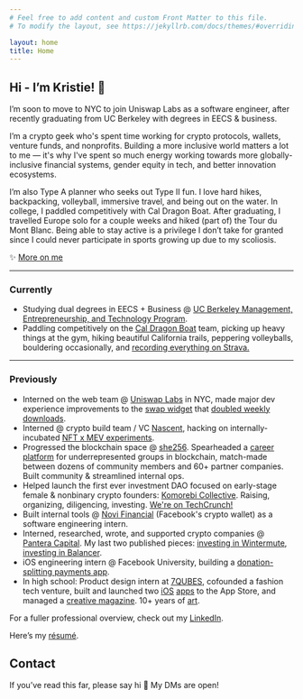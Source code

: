 ```yaml
---
# Feel free to add content and custom Front Matter to this file.
# To modify the layout, see https://jekyllrb.com/docs/themes/#overriding-theme-defaults

layout: home
title: Home
---
```


## Hi - I’m Kristie! 👋

I’m soon to move to NYC to join Uniswap Labs as a software engineer, after recently graduating from UC Berkeley with degrees in EECS & business. 

I’m a crypto geek who's spent time working for crypto protocols, wallets, venture funds, and nonprofits. Building a more inclusive world matters a lot to me — it's why I've spent so much energy working towards more globally-inclusive financial systems, gender equity in tech, and better innovation ecosystems.

I’m also Type A planner who seeks out Type II fun. I love hard hikes, backpacking, volleyball, immersive travel, and being out on the water. In college, I paddled competitively with Cal Dragon Boat. After graduating, I travelled Europe solo for a couple weeks and hiked (part of) the Tour du Mont Blanc. Being able to stay active is a privilege I don’t take for granted since I could never participate in sports growing up due to my scoliosis. 

✨ [More on me](/more-on-me)

---
### Currently

- Studying dual degrees in EECS + Business @ [UC Berkeley Management, Entrepreneurship, and Technology Program](https://met.berkeley.edu/).
- Paddling competitively on the [Cal Dragon Boat](https://caldragonboat.berkeley.edu/) team, picking up heavy things at the gym, hiking beautiful California trails, peppering volleyballs, bouldering occasionally, and [recording everything on Strava.](https://www.strava.com/athletes/19298552)
---

### Previously

- Interned on the web team @ [Uniswap Labs](https://uniswap.org/) in NYC, made major dev experience improvements to the [swap widget](https://twitter.com/kristiehuang/status/1557465571200880642) that [doubled weekly downloads](https://twitter.com/Uniswap/status/1575523431210262528).
- Interned @ crypto build team / VC [Nascent](https://nascent.xyz), hacking on internally-incubated [NFT x MEV experiments](https://medium.com/nascent-xyz/yobot-an-experiment-in-incubation-133c502cbc05).
- Progressed the blockchain space @ [she256][#she256]. Spearheaded a [career platform](https://she256.org/career-dev/) for underrepresented groups in blockchain, match-made between dozens of community members and 60+ partner companies. Built community & streamlined internal ops.
- Helped launch the first ever investment DAO focused on early-stage female & nonbinary crypto founders: [Komorebi Collective](https://www.syndicateprotocol.org/syndicate/komorebi_collective). Raising, organizing, diligencing, investing. [We're on TechCrunch!](https://techcrunch.com/2021/05/21/decentralized-komorebi-collective-launches-to-back-female-and-non-binary-crypto-founders/?tpcc=ECTW2020)
- Built internal tools @ [Novi Financial](https://novi.com/) (Facebook's crypto wallet) as a software engineering intern.
- Interned, researched, wrote, and supported crypto companies @ [Pantera Capital](https://www.panteracapital.com/). My last two published pieces: [investing in Wintermute](https://panteracapital.medium.com/investing-in-wintermute-d4ece31ff665), [investing in Balancer](https://panteracapital.medium.com/investing-in-balancer-63f8246df954).
- iOS engineering intern @ Facebook University, building a [donation-splitting payments app](https://github.com/kristiehuang/Basket-Donation-Payments).
- In high school: Product design intern at [7QUBES](https://www.7qubes.com/our-work/pay8fwd), cofounded a fashion tech venture, built and launched two [iOS](https://tinyurl.com/cloudcloset) [apps](https://tinyurl.com/airtimeevents) to the App Store, and managed a [creative magazine](https://issuu.com/pandorasbox.gunn). 10+ years of [art](https://www.behance.net/gallery/72001185/Kristie-Huang-Art-Portfolio).

For a fuller professional overview, check out my [LinkedIn](https://www.linkedin.com/in/kristie-huang/).

Here’s my [résumé](https://kristiehuang.com/resume).

## Contact

If you’ve read this far, please say hi 🤍 My DMs are open!

[#she256]: https://she256.org/
